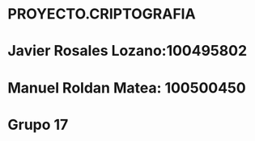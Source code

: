 # PROYECTO.CRIPTOGRAFIA
# Javier Rosales Lozano:100495802
# Manuel Roldan Matea: 100500450
# Grupo 17